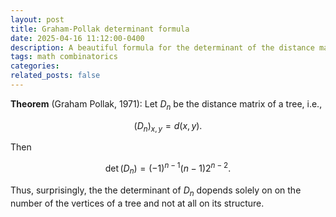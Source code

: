 ```yaml
---
layout: post
title: Graham-Pollak determinant formula
date: 2025-04-16 11:12:00-0400
description: A beautiful formula for the determinant of the distance matrix of a tree.
tags: math combinatorics
categories:
related_posts: false
---
```


**Theorem** (Graham Pollak, 1971):
Let $D_n$ be the distance matrix of a tree, i.e.,

$$ (D_n)_{x,y} = d(x,y). $$

Then

$$\det(D_n) = (-1)^{n-1}(n-1)2^{n-2}.$$

Thus, surprisingly, the the determinant of $D_n$ dopends solely on on the number of the vertices of a tree and not at all on its structure.
